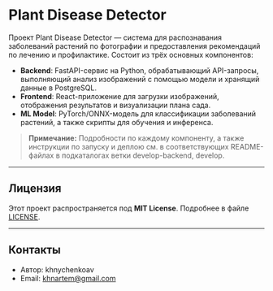# Plant Disease Detector

Проект Plant Disease Detector — система для распознавания заболеваний растений по фотографии и предоставления рекомендаций по лечению и профилактике. Состоит из трёх основных компонентов:

* **Backend**: FastAPI-сервис на Python, обрабатывающий API-запросы, выполняющий анализ изображений с помощью модели и хранящий данные в PostgreSQL.
* **Frontend**: React-приложение для загрузки изображений, отображения результатов и визуализации плана сада.
* **ML Model**: PyTorch/ONNX-модель для классификации заболеваний растений, а также скрипты для обучения и инференса.

> **Примечание:** Подробности по каждому компоненту, а также инструкции по запуску и деплою см. в соответствующих README-файлах в подкаталогах ветки develop-backend, develop.


---

## Лицензия

Этот проект распространяется под **MIT License**. Подробнее в файле [LICENSE](LICENSE).

---

## Контакты

* Автор: khnychenkoav
* Email: [khnartem@gmail.com](mailto:khnartem@gmail.com)
